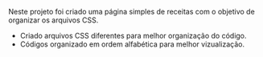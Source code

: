 Neste projeto foi criado uma página simples de receitas com o objetivo de organizar os arquivos CSS.

- Criado arquivos CSS diferentes para melhor organização do código.
- Códigos organizado em ordem alfabética para melhor vizualização.
